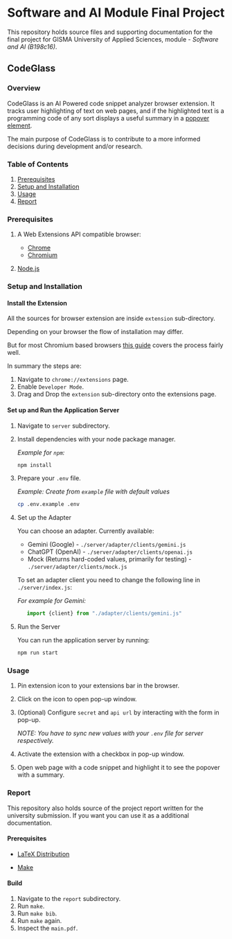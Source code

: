 # Software and AI Module Final Project

This repository holds source files and supporting documentation for the final
project for GISMA University of Applied Sciences, module - *Software and AI
(B198c16)*.

## CodeGlass

### Overview

CodeGlass is an AI Powered code snippet analyzer browser extension. It tracks
user highlighting of text on web pages, and if the highlighted text is a
programming code of any sort displays a useful summary in a
[popover element](https://developer.mozilla.org/en-US/docs/Web/HTML/Global_attributes/popover).

The main purpose of CodeGlass is to contribute to a more informed decisions
during development and/or research.

### Table of Contents

1. [Prerequisites](#prerequisites)
2. [Setup and Installation](#setup-and-installation)
3. [Usage](#usage)
4. [Report](#report)

### Prerequisites

1. A Web Extensions API compatible browser:
   - [Chrome](https://www.google.com/intl/de/chrome/)
   - [Chromium](https://www.chromium.org/getting-involved/download-chromium/)

2. [Node.js](https://nodejs.org) 

### Setup and Installation

#### Install the Extension

All the sources for browser extension are inside `extension` sub-directory.

Depending on your browser the flow of installation may differ.

But for most Chromium based browsers [this guide](https://www.ssl2buy.com/wiki/how-to-manually-install-a-chrome-extension-in-2-ways)
covers the process fairly well.

In summary the steps are:

1. Navigate to `chrome://extensions` page.
2. Enable `Developer Mode`.
3. Drag and Drop the `extension` sub-directory onto the extensions page.

#### Set up and Run the Application Server

1. Navigate to `server` subdirectory.
2. Install dependencies with your node package manager.

   *Example for `npm`:*

   ```bash
   npm install
   ```
3. Prepare your `.env` file.

   *Example: Create from `example` file with default values*

   ```bash
   cp .env.example .env
   ```

4. Set up the Adapter

   You can choose an adapter. Currently available:
      - Gemini (Google) - `./server/adapter/clients/gemini.js`
      - ChatGPT (OpenAI) - `./server/adapter/clients/openai.js`
      - Mock (Returns hard-coded values, primarily for testing) - `./server/adapter/clients/mock.js`

   To set an adapter client you need to change the following line in `./server/index.js`:

   *For example for Gemini:*
   ```javascript
      import {client} from "./adapter/clients/gemini.js"
   ```

5. Run the Server

   You can run the application server by running:

   ```bash
   npm run start
   ```

### Usage

1. Pin extension icon to your extensions bar in the browser.
2. Click on the icon to open pop-up window.
3. (Optional) Configure `secret` and `api url` by interacting with the form in pop-up.

   *NOTE: You have to sync new values with your `.env` file for server respectively.*

4. Activate the extension with a checkbox in pop-up window.
5. Open web page with a code snippet and highlight it to see the popover with a summary.

### Report

This repository also holds source of the project report written for the
university submission. If you want you can use it as a additional documentation.

#### Prerequisites

   - [LaTeX Distribution](https://tex.stackexchange.com/questions/239199/latex-distributions-what-are-their-main-differences)

   - [Make](https://www.gnu.org/software/make/)

#### Build

1. Navigate to the `report` subdirectory.
2. Run `make`.
3. Run `make bib`.
4. Run `make` again.
5. Inspect the `main.pdf`.
